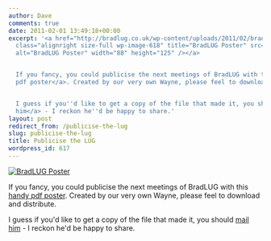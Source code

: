```yaml
---
author: Dave
comments: true
date: 2011-02-01 13:49:18+00:00
excerpt: '<a href="http://bradlug.co.uk/wp-content/uploads/2011/02/bradlug.pdf"><img
  class="alignright size-full wp-image-618" title="BradLUG Poster" src="http://bradlug.co.uk/wp-content/uploads/2011/02/Bradlug_Poster.png"
  alt="BradLUG Poster" width="88" height="125" /></a>


  If you fancy, you could publicise the next meetings of BradLUG with this <a href="http://bradlug.co.uk/wp-content/uploads/2011/02/bradlug.pdf">handy
  pdf poster</a>. Created by our very own Wayne, please feel to download and distribute.


  I guess if you''d like to get a copy of the file that made it, you should <a href="http://bradlug.co.uk/?page_id=20">mail
  him</a> - I reckon he''d be happy to share.'
layout: post
redirect_from: /publicise-the-lug
slug: publicise-the-lug
title: Publicise the LUG
wordpress_id: 617
---
```


[![BradLUG Poster](http://bradlug.co.uk/wp-content/uploads/2011/02/Bradlug_Poster.png)](http://bradlug.co.uk/wp-content/uploads/2011/02/bradlug.pdf)

If you fancy, you could publicise the next meetings of BradLUG with this [handy pdf poster](http://bradlug.co.uk/wp-content/uploads/2011/02/bradlug.pdf). Created by our very own Wayne, please feel to download and distribute.

I guess if you'd like to get a copy of the file that made it, you should [mail him](http://bradlug.co.uk/?page_id=20) - I reckon he'd be happy to share.
